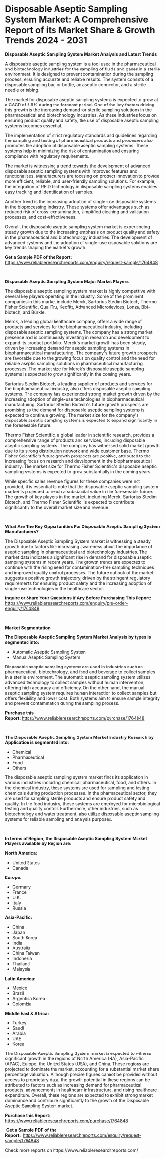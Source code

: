 <p><h1>Disposable Aseptic Sampling System Market: A Comprehensive Report of its Market Share & Growth Trends 2024 - 2031</h1></p><p><strong>Disposable Aseptic Sampling System Market Analysis and Latest Trends</strong></p>
<p><p>A disposable aseptic sampling system is a tool used in the pharmaceutical and biotechnology industries for the sampling of fluids and gases in a sterile environment. It is designed to prevent contamination during the sampling process, ensuring accurate and reliable results. The system consists of a disposable sampling bag or bottle, an aseptic connector, and a sterile needle or tubing.</p><p>The market for disposable aseptic sampling systems is expected to grow at a CAGR of 5.8% during the forecast period. One of the key factors driving this growth is the increasing demand for sterile sampling solutions in the pharmaceutical and biotechnology industries. As these industries focus on ensuring product quality and safety, the use of disposable aseptic sampling systems becomes essential.</p><p>The implementation of strict regulatory standards and guidelines regarding the sampling and testing of pharmaceutical products and processes also promotes the adoption of disposable aseptic sampling systems. These systems help in minimizing the risk of contamination and ensuring compliance with regulatory requirements.</p><p>The market is witnessing a trend towards the development of advanced disposable aseptic sampling systems with improved features and functionalities. Manufacturers are focusing on product innovation to provide more efficient, reliable, and user-friendly sampling solutions. For example, the integration of RFID technology in disposable sampling systems enables easy tracking and identification of samples.</p><p>Another trend is the increasing adoption of single-use disposable systems in the bioprocessing industry. These systems offer advantages such as reduced risk of cross-contamination, simplified cleaning and validation processes, and cost-effectiveness.</p><p>Overall, the disposable aseptic sampling system market is experiencing steady growth due to the increasing emphasis on product quality and safety in the pharmaceutical and biotechnology industries. The development of advanced systems and the adoption of single-use disposable solutions are key trends shaping the market's growth.</p></p>
<p><strong>Get a Sample PDF of the Report:&nbsp;</strong> <a href="https://www.reliableresearchreports.com/enquiry/request-sample/1764848">https://www.reliableresearchreports.com/enquiry/request-sample/1764848</a></p>
<p>&nbsp;</p>
<p><strong>Disposable Aseptic Sampling System Major Market Players</strong></p>
<p><p>The disposable aseptic sampling system market is highly competitive with several key players operating in the industry. Some of the prominent companies in this market include Merck, Sartorius Stedim Biotech, Thermo Fisher Scientific, QualiTru, Keofitt, Advanced Microdevices, Lonza, Bbi-biotech, and Bürkle.</p><p>Merck, a leading global healthcare company, offers a wide range of products and services for the biopharmaceutical industry, including disposable aseptic sampling systems. The company has a strong market presence and is continuously investing in research and development to expand its product portfolio. Merck's market growth has been steady, driven by increasing demand for aseptic sampling systems in biopharmaceutical manufacturing. The company's future growth prospects are favorable due to the growing focus on quality control and the need for reliable aseptic sampling solutions in pharmaceutical manufacturing processes. The market size for Merck's disposable aseptic sampling systems is expected to grow significantly in the coming years.</p><p>Sartorius Stedim Biotech, a leading supplier of products and services for the biopharmaceutical industry, also offers disposable aseptic sampling systems. The company has experienced strong market growth driven by the increasing adoption of single-use technologies in biopharmaceutical manufacturing. Sartorius Stedim Biotech's future growth prospects are promising as the demand for disposable aseptic sampling systems is expected to continue growing. The market size for the company's disposable aseptic sampling systems is expected to expand significantly in the foreseeable future.</p><p>Thermo Fisher Scientific, a global leader in scientific research, provides a comprehensive range of products and services, including disposable aseptic sampling systems. The company has witnessed solid market growth due to its strong distribution network and wide customer base. Thermo Fisher Scientific's future growth prospects are positive, attributed to the increasing focus on research and development in the biopharmaceutical industry. The market size for Thermo Fisher Scientific's disposable aseptic sampling systems is expected to grow substantially in the coming years.</p><p>While specific sales revenue figures for these companies were not provided, it is essential to note that the disposable aseptic sampling system market is projected to reach a substantial value in the foreseeable future. The growth of key players in the market, including Merck, Sartorius Stedim Biotech, and Thermo Fisher Scientific, is expected to contribute significantly to the overall market size and revenue.</p></p>
<p>&nbsp;</p>
<p><strong>What Are The Key Opportunities For Disposable Aseptic Sampling System Manufacturers?</strong></p>
<p><p>The Disposable Aseptic Sampling System market is witnessing a steady growth due to factors like increasing awareness about the importance of aseptic sampling in pharmaceutical and biotechnology industries. The market data indicates a significant rise in demand for disposable aseptic sampling systems in recent years. The growth trends are expected to continue with the rising need for contamination-free sampling techniques and improved quality control processes. The future outlook of the market suggests a positive growth trajectory, driven by the stringent regulatory requirements for ensuring product safety and the increasing adoption of single-use technologies in the healthcare sector.</p></p>
<p><strong>Inquire or Share Your Questions If Any Before Purchasing This Report:</strong> <a href="https://www.reliableresearchreports.com/enquiry/pre-order-enquiry/1764848">https://www.reliableresearchreports.com/enquiry/pre-order-enquiry/1764848</a></p>
<p>&nbsp;</p>
<p><strong>Market Segmentation</strong></p>
<p><strong>The Disposable Aseptic Sampling System Market Analysis by types is segmented into:</strong></p>
<p><ul><li>Automatic Aseptic Sampling System</li><li>Manual Aseptic Sampling System</li></ul></p>
<p><p>Disposable aseptic sampling systems are used in industries such as pharmaceutical, biotechnology, and food and beverage to collect samples in a sterile environment. The automatic aseptic sampling system utilizes advanced technology to collect samples without human intervention, offering high accuracy and efficiency. On the other hand, the manual aseptic sampling system requires human interaction to collect samples but offers flexibility and lower cost. Both systems aim to ensure sample integrity and prevent contamination during the sampling process.</p></p>
<p><strong>Purchase this Report:&nbsp;</strong><a href="https://www.reliableresearchreports.com/purchase/1764848">https://www.reliableresearchreports.com/purchase/1764848</a></p>
<p>&nbsp;</p>
<p><strong>The Disposable Aseptic Sampling System Market Industry Research by Application is segmented into:</strong></p>
<p><ul><li>Chemical</li><li>Pharmaceutical</li><li>Food</li><li>Others</li></ul></p>
<p><p>The disposable aseptic sampling system market finds its application in various industries including chemical, pharmaceutical, food, and others. In the chemical industry, these systems are used for sampling and testing chemicals during production processes. In the pharmaceutical sector, they are used for sampling sterile products and ensure product safety and quality. In the food industry, these systems are employed for microbiological testing and quality control. Furthermore, other industries, such as biotechnology and water treatment, also utilize disposable aseptic sampling systems for reliable sampling and analysis purposes.</p></p>
<p>&nbsp;</p>
<p><strong>In terms of Region, the Disposable Aseptic Sampling System Market Players available by Region are:</strong></p>
<p>
    <p> <strong> North America: </strong>
        <ul>
            <li>United States</li>
            <li>Canada</li>
        </ul>
        </p> 
    <p> <strong> Europe: </strong>
        <ul>
            <li>Germany</li>
            <li>France</li>
            <li>U.K.</li>
            <li>Italy</li>
            <li>Russia</li>
        </ul>
        </p> 
    <p> <strong> Asia-Pacific: </strong>
        <ul>
            <li>China</li>
            <li>Japan</li>
            <li>South Korea</li>
            <li>India</li>
            <li>Australia</li>
            <li>China Taiwan</li>
            <li>Indonesia</li>
            <li>Thailand</li>
            <li>Malaysia</li>
        </ul>
        </p> 
    <p> <strong> Latin America: </strong>
        <ul>
            <li>Mexico</li>
            <li>Brazil</li>
            <li>Argentina Korea</li>
            <li>Colombia</li>
        </ul>
        </p> 
    <p> <strong> Middle East & Africa: </strong>
        <ul>
            <li>Turkey</li>
            <li>Saudi</li>
            <li>Arabia</li>
            <li>UAE</li>
            <li>Korea</li>
        </ul>
    </p>
    </p>
<p><p>The Disposable Aseptic Sampling System market is expected to witness significant growth in the regions of North America (NA), Asia-Pacific (APAC), Europe, the United States (USA), and China. These regions are projected to dominate the market, accounting for a substantial market share percentage valuation. Although precise figures cannot be provided without access to proprietary data, the growth potential in these regions can be attributed to factors such as increasing demand for pharmaceutical products, advancements in healthcare infrastructure, and rising healthcare expenditure. Overall, these regions are expected to exhibit strong market dominance and contribute significantly to the growth of the Disposable Aseptic Sampling System market.</p></p>
<p><strong>Purchase this Report: </strong><a href="https://www.reliableresearchreports.com/purchase/1764848">https://www.reliableresearchreports.com/purchase/1764848</a></p>
<p>&nbsp;<strong>Get a Sample PDF of the Report:&nbsp;&nbsp;</strong><a href="https://www.reliableresearchreports.com/enquiry/request-sample/1764848">https://www.reliableresearchreports.com/enquiry/request-sample/1764848</a></p>
<p><strong></strong></p>
<p>Check more reports on https://www.reliableresearchreports.com/</p>